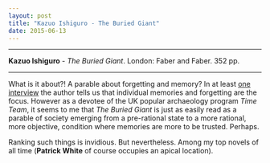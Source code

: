 ```yaml
---
layout: post
title: "Kazuo Ishiguro - The Buried Giant"
date: 2015-06-13
---
```


***
<b>Kazuo Ishiguro</b> - _The Buried Giant_. London: Faber and Faber.  352 pp. 
***

What is it about?!  A parable about forgetting and memory?  In at least <a href="https://www.youtube.com/watch?v=j_MpnJ4belI">one interview</a> the author tells us that individual memories and forgetting are the focus. However as a devotee of the UK popular archaeology program _Time Team_, it seems to me that _The Buried Giant_ is just as easily read as a parable of society emerging from a pre-rational state to a more rational, more objective, condition where memories are more to be trusted.  Perhaps.

Ranking such things is invidious.  But nevertheless.  Among my top novels of all time  (<b>Patrick White</b> of course occupies an apical location).





